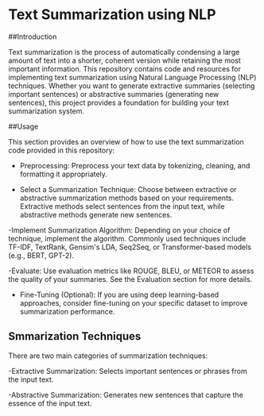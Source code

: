 # Text Summarization using NLP

##Introduction

Text summarization is the process of automatically condensing a large amount of text into a shorter, coherent version while retaining the most important information. This repository contains code and resources for implementing text summarization using Natural Language Processing (NLP) techniques. Whether you want to generate extractive summaries (selecting important sentences) or abstractive summaries (generating new sentences), this project provides a foundation for building your text summarization system.

##Usage

This section provides an overview of how to use the text summarization code provided in this repository:

- Preprocessing: Preprocess your text data by tokenizing, cleaning, and formatting it appropriately.

- Select a Summarization Technique: Choose between extractive or abstractive summarization methods based on your requirements. Extractive methods select sentences from the input text, while abstractive methods generate new sentences.

-Implement Summarization Algorithm: Depending on your choice of technique, implement the algorithm. Commonly used techniques include TF-IDF, TextRank, Gensim's LDA, Seq2Seq, or Transformer-based models (e.g., BERT, GPT-2).

-Evaluate: Use evaluation metrics like ROUGE, BLEU, or METEOR to assess the quality of your summaries. See the Evaluation section for more details.

- Fine-Tuning (Optional): If you are using deep learning-based approaches, consider fine-tuning on your specific dataset to improve summarization performance.

## Smmarization Techniques
There are two main categories of summarization techniques:

-Extractive Summarization: Selects important sentences or phrases from the input text.

-Abstractive Summarization: Generates new sentences that capture the essence of the input text.


